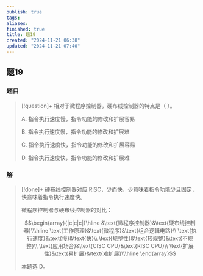 ```yaml
---
publish: true
tags: 
aliases: 
finished: true
title: 题19
created: "2024-11-21 06:38"
updated: "2024-11-21 07:40"
---
```

## 题19
### 题目
> [!question]+
> 相对于微程序控制器，硬布线控制器的特点是（ ）。
> 
> A. 指令执行速度慢，指令功能的修改和扩展容易
> 
> B. 指令执行速度慢，指令功能的修改和扩展难
> 
> C. 指令执行速度快，指令功能的修改和扩展容易
> 
> D. 指令执行速度快，指令功能的修改和扩展难
### 解
> [!done]+
> 硬布线控制器对应 RISC，少而快，少意味着指令功能少且固定，快意味着指令执行速度快。
> 
> 微程序控制器与硬布线控制器的对比：
> 
> $$\begin{array}{|c|c|c|}\hline &\text{微程序控制器}&\text{硬布线控制器}\\\hline \text{工作原理}&\text{微程序}&\text{组合逻辑电路}\\ \text{执行速度}&\text{慢}&\text{快}\\ \text{规整性}&\text{较规整}&\text{不规整}\\ \text{应用场合}&\text{CISC CPU}&\text{RISC CPU}\\ \text{扩展性}&\text{易扩展}&\text{难扩展}\\\hline \end{array}$$
> 
> 本题选 D。